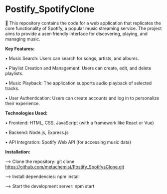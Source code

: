 # Postify_SpotifyClone

🎵 This repository contains the code for a web application that replicates the core functionality of Spotify, a popular music streaming service. The project aims to provide a user-friendly interface for discovering, playing, and managing music.


**Key Features:**

• Music Search: Users can search for songs, artists, and albums.

• Playlist Creation and Management: Users can create, edit, and delete playlists.

• Music Playback: The application supports audio playback of selected tracks.

• User Authentication: Users can create accounts and log in to personalize their experience.


**Technologies Used:**

• Frontend: HTML, CSS, JavaScript (with a framework like React or Vue)

• Backend: Node.js, Express.js

• API Integration: Spotify Web API (for accessing music data)



**Installation:**

--> Clone the repository: git clone https://github.com/metachemist/Postify_SpotifysClone.git

--> Install dependencies: npm install

--> Start the development server: npm start

